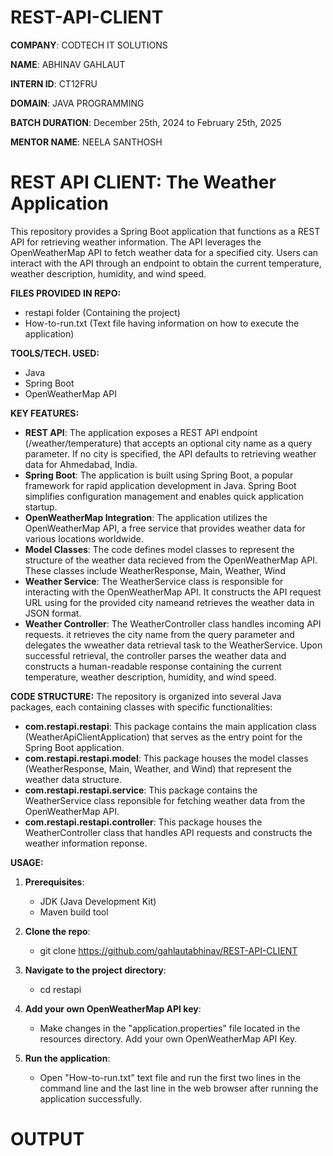 # REST-API-CLIENT

**COMPANY**: CODTECH IT SOLUTIONS

**NAME**: ABHINAV GAHLAUT

**INTERN ID**: CT12FRU

**DOMAIN**: JAVA PROGRAMMING

**BATCH DURATION**: December 25th, 2024 to February 25th, 2025

**MENTOR NAME**: NEELA SANTHOSH

# **REST API CLIENT: The Weather Application**

This repository provides a Spring Boot application that functions as a REST API for retrieving weather information. The API leverages the OpenWeatherMap API to fetch weather data for a specified city. Users can interact with the API through an endpoint to obtain the current temperature, weather description, humidity, and wind speed.

**FILES PROVIDED IN REPO:**
- restapi folder (Containing the project)
- How-to-run.txt (Text file having information on how to execute the application)

**TOOLS/TECH. USED:**
- Java
- Spring Boot
- OpenWeatherMap API

**KEY FEATURES:**
- **REST API**: The application exposes a REST API endpoint (/weather/temperature) that accepts an optional city name as a query parameter. If no city is specified, the API defaults to retrieving weather data for Ahmedabad, India.
- **Spring Boot**: The application is built using Spring Boot, a popular framework for rapid application development in Java. Spring Boot simplifies configuration management and enables quick application startup.
- **OpenWeatherMap Integration**: The application utilizes the OpenWeatherMap API, a free service that provides weather data for various locations worldwide.
- **Model Classes**: The code defines model classes to represent the structure of the weather data recieved from the OpenWeatherMap API. These classes include WeatherResponse, Main, Weather, Wind
- **Weather Service**: The WeatherService class is responsible for interacting with the OpenWeatherMap API. It constructs the API request URL using for the provided city nameand retrieves the weather data in JSON format.
- **Weather Controller**: The WeatherController class handles incoming API requests. it retrieves the city name from the query parameter and delegates the wweather data retrieval task to the WeatherService. Upon successful retrieval, the controller parses the weather data and constructs a human-readable response containing the current temperature, weather description, humidity, and wind speed.

**CODE STRUCTURE:**
The repository is organized into several Java packages, each containing classes with specific functionalities:
- **com.restapi.restapi**: This package contains the main application class (WeatherApiClientApplication) that serves as the entry point for the Spring Boot application.
- **com.restapi.restapi.model**: This package houses the model classes (WeatherResponse, Main, Weather, and Wind) that represent the weather data structure.
- **com.restapi.restapi.service**: This package contains the WeatherService class reponsible for fetching weather data from the OpenWeatherMap API.
- **com.restapi.restapi.controller**: This package houses the WeatherController class that handles API requests and constructs the weather information reponse.

**USAGE:**
1. **Prerequisites**:
   - JDK (Java Development Kit)
   - Maven build tool

2. **Clone the repo**:
   - git clone https://github.com/gahlautabhinav/REST-API-CLIENT

3. **Navigate to the project directory**:
   - cd restapi

4. **Add your own OpenWeatherMap API key**:
   - Make changes in the "application.properties" file located in the resources directory. Add your own OpenWeatherMap API Key.

5. **Run the application**:
   - Open "How-to-run.txt" text file and run the first two lines in the command line and the last line in the web browser after running the application successfully.

# **OUTPUT**
